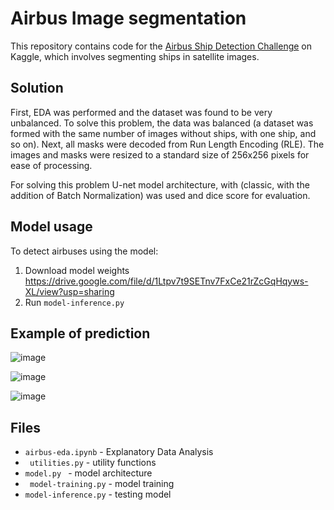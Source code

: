 # Airbus Image segmentation

This repository contains code for the [Airbus Ship Detection Challenge](https://www.kaggle.com/competitions/airbus-ship-detection/overview) on Kaggle, which involves segmenting ships in satellite images.

## Solution

First, EDA was performed and the dataset was found to be very unbalanced. To solve this problem, the data was balanced (a dataset was formed with the same number of images without ships, with one ship, and so on).
Next, all masks were decoded from  Run Length Encoding  (RLE).
The images and masks were resized to a standard size of 256x256 pixels for ease of processing. 

For solving this problem U-net model architecture, with (classic, with the addition of Batch Normalization) was used and dice score for evaluation.

## Model usage

To detect airbuses using the model:

1. Download model weights https://drive.google.com/file/d/1Ltpv7t9SETnv7FxCe21rZcGqHqyws-XL/view?usp=sharing
2. Run ```model-inference.py```

## Example of prediction
![image](https://github.com/user-attachments/assets/d72808d7-3eb7-4615-84be-171e26ca1b3c)

![image](https://github.com/user-attachments/assets/0c012dbb-7999-4056-9ae2-ba89c05a64d8)

![image](https://github.com/user-attachments/assets/db0857f7-36e7-403c-a595-baae9f51a2cf)

## Files
* ```airbus-eda.ipynb``` - Explanatory Data Analysis 
* ``` utilities.py``` - utility functions
* ```model.py ``` - model architecture
* ``` model-training.py``` - model training
* ``` model-inference.py ``` - testing model


